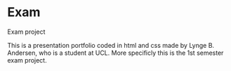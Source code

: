# Exam
Exam project

This is a presentation portfolio coded in html and css made by Lynge B. Andersen, who is a student at UCL.
More specificly this is the 1st semester exam project.
